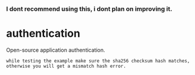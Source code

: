### I dont recommend using this, i dont plan on improving it.

# authentication
Open-source application authentication.

``
while testing the example make sure the sha256 checksum hash matches, otherwise you will get a mismatch hash error. 
``
